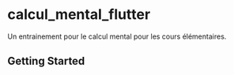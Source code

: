 # calcul_mental_flutter

Un entrainement pour le calcul mental pour les cours élémentaires.

## Getting Started

